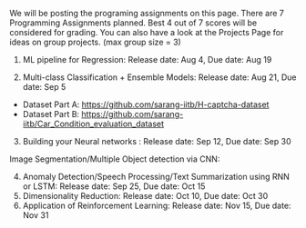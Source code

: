 We will be posting the programing assignments on this page. There are 7 Programming Assignments planned. Best 4 out of 7 scores will be considered for grading.
You can also have a look at the Projects Page for ideas on group projects. (max group size = 3)

1. ML pipeline for Regression: Release date: Aug 4,  Due date: Aug 19

2. Multi-class Classification + Ensemble Models: Release date: Aug 21, Due date: Sep 5
* Dataset Part A: https://github.com/sarang-iitb/H-captcha-dataset
* Dataset Part B: https://github.com/sarang-iitb/Car_Condition_evaluation_dataset


3. Building your Neural networks : Release date: Sep 12, Due date: Sep 30

Image Segmentation/Multiple Object detection via CNN: 

4. Anomaly Detection/Speech Processing/Text Summarization using RNN or LSTM: Release date: Sep 25, Due date: Oct 15
5. Dimensionality Reduction: Release date: Oct 10, Due date: Oct 30
7. Application of Reinforcement Learning: Release date: Nov 15, Due date: Nov 31
